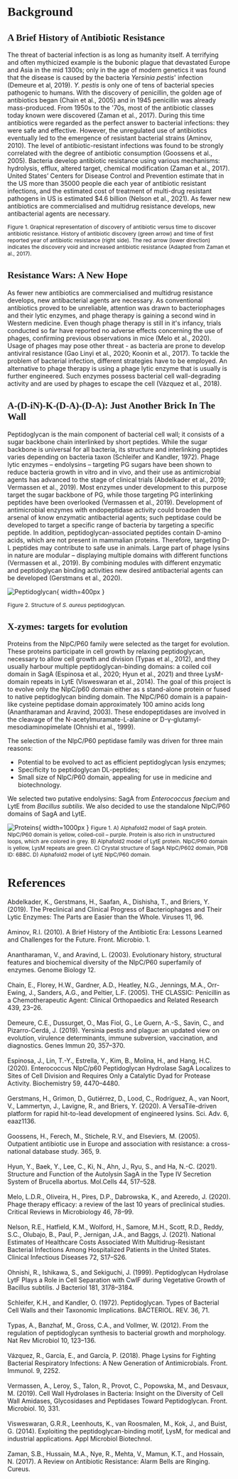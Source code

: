 # **<span style="font-family:Source Code pro">Background</span>**

## <span style="font-family:Source Code pro">A Brief History of Antibiotic Resistance</span>

The threat of bacterial infection is as long as humanity itself. A terrifying and often mythicized example is the bubonic plague that devastated Europe and Asia in the mid 1300s; only in the age of modern genetics it was found that the disease is caused by the bacteria *Yersinia pestis*' infection (Demeure et al, 2019). *Y. pestis* is only one of tens of bacterial species pathogenic to humans. With the discovery of penicillin, the golden age of antibiotics began (Chain et al., 2005) and in 1945 penicillin was already mass-produced. From 1950s to the '70s, most of the antibiotic classes today known were discovered (Zaman et al., 2017). During this time antibiotics were regarded as the perfect answer to bacterial infections: they were safe and effective.
However, the unregulated use of antibiotics eventually led to the emergence of resistant bacterial strains (Aminov, 2010). The level of antibiotic-resistant infections was found to be strongly correlated with the degree of antibiotic consumption (Goossens et al., 2005). Bacteria develop antibiotic resistance using various mechanisms: hydrolysis, efflux, altered target, chemical modification (Zaman et al., 2017). United States’ Centers for Disease Control and Prevention estimate that in the US more than 35000 people die each year of antibiotic resistant infections, and the estimated cost of treatment of multi-drug resistant pathogens in US is estimated $4.6 billion (Nelson et al., 2021). 
As fewer new antibiotics are commercialised and multidrug resistance develops, new antibacterial agents are necessary.

<span style="font-size: 12px">Figure 1. Graphical representation of discovery of antibiotic versus time to discover antibiotic resistance. History of antibiotic discovery (green arrow) and time of first reported year of antibiotic resistance (right side). The red arrow (lower direction) indicates the discovery void and increased antibiotic resistance (Adapted from Zaman et al., 2017).<span>


## <span style="font-family:Source Code pro">Resistance Wars: A New Hope</span>

As fewer new antibiotics are commercialised and multidrug resistance develops, new antibacterial agents are necessary. As conventional antibiotics proved to be unreliable, attention was drawn to bacteriophages and their lytic enzymes, and phage therapy is gaining a second wind in Western medicine. Even though phage therapy is still in it's infancy, trials conducted so far have reported no adverse effects concerning the use of phages, confirming previous observations in mice (Melo et al., 2020). Usage of phages may pose other threat - as bacteria are prone to develop antiviral resistance (Gao Linyi et al., 2020; Koonin et al., 2017). To tackle the problem of bacterial infection, different strategies have to be employed. An alternative to phage therapy is using a phage lytic enzyme that is usually is further engineered. Such enzymes possess bacterial cell wall-degrading activity and are used by phages to escape the cell (Vázquez et al., 2018).

## <span style="font-family:Source Code pro">A-(D-iN)-K-(D-A)-(D-A): Just Another Brick In The Wall</span>

Peptidoglycan is the main component of bacterial cell wall; it consists of a sugar backbone chain interlinked by short peptides. While the sugar backbone is universal for all bacteria, its structure and interlinking peptides varies depending on bacteria taxon (Schleifer and Kandler, 1972). Phage lytic enzymes – endolysins – targeting PG sugars have been shown to reduce bacteria growth in vitro and in vivo, and their use as antimicrobial agents has advanced to the stage of clinical trials (Abdelkader et al., 2019; Vermassen et al., 2019).  Most enzymes under development to this purpose target the sugar backbone of PG, while those targeting PG interlinking peptides have been overlooked (Vermassen et al., 2019). Development of antimicrobial enzymes with endopeptidase activity could broaden the arsenal of know enzymatic antibacterial agents; such peptidase could be developed to target a specific range of bacteria by targeting a specific peptide. In addition, peptidoglycan-associated peptides contain D-amino acids, which are not present in mammalian proteins. Therefore, targeting D-L peptides may contribute to safe use in animals. Large part of phage lysins in nature are modular – displaying multiple domains with different functions (Vermassen et al., 2019). By combining modules with different enzymatic and peptidoglycan binding activities new desired antibacterial agents can be developed (Gerstmans et al., 2020).

![Peptidoglycan](img/peptidoglycan.svg){ width=400px }

<span style="font-size: 12px">Figure 2. Structure of *S. aureus* peptidoglycan.<span>

## <span style="font-family:Source Code pro">X-zymes: targets for evolution</span>

Proteins from the NlpC/P60 family were selected as the target for evolution. These proteins participate in cell growth by relaxing peptidoglycan, necessary to allow cell growth and division (Typas et al., 2012), and they usually harbour multiple peptidoglycan-binding domains: a coiled coil domain in SagA (Espinosa et al., 2020; Hyun et al., 2021) and three LysM-domain repeats in LytE (Visweswaran et al., 2014).
The goal of this project is to evolve only the NlpC/p60 domain either as s stand-alone protein or fused to native peptidoglycan binding domain. The NlpC/P60 domain is a papain-like cysteine peptidase domain approximately 100 amino acids long (Anantharaman and Aravind, 2003). These endopeptidases are involved in the cleavage of the N-acetylmuramate-L-alanine or D-γ-glutamyl-mesodiaminopimelate (Ohnishi et al., 1999).

The selection of the NlpC/P60 peptidase family was driven for three main reasons:

* Potential to be evolved to act as efficient peptidoglycan lysis enzymes;
* Specificity to peptidoglycan DL-peptides;
* Small size of NlpC/P60 domain, appealing for use in medicine and biotechnology.

We selected two putative endolysins: SagA from *Enterococcus faecium* and LytE from *Bacillus subtilis*. We also decided to use the standalone NlpC/P60 domains of SagA and LytE.

![Proteins](img/proteins.png){ width=1000px }
<span style="font-size: 12px">Figure 1. A) Alphafold2 model of SagA protein. NlpC/P60 domain is yellow, coiled-coil – purple. Protein is also rich in unstructured loops, which are colored in grey. B) Alphafold2 model of LytE protein. NlpC/P60 domain is yellow, LysM repeats are green. C) Crystal structure of SagA NlpC/P602 domain, PDB ID: 6B8C. D) Alphafold2 model of LytE NlpC/P60 domain.<span>

# <span style="font-family:Source Code pro">**References**<span>
<span style="font-size: 14px">Abdelkader, K., Gerstmans, H., Saafan, A., Dishisha, T., and Briers, Y. (2019). The Preclinical and Clinical Progress of Bacteriophages and Their Lytic Enzymes: The Parts are Easier than the Whole. Viruses 11, 96.
<br/>
<br/>
Aminov, R.I. (2010). A Brief History of the Antibiotic Era: Lessons Learned and Challenges for the Future. Front. Microbio. 1.
<br/>
<br/>
Anantharaman, V., and Aravind, L. (2003). Evolutionary history, structural features and biochemical diversity of the NlpC/P60 superfamily of enzymes. Genome Biology 12.
<br/>
<br/>
Chain, E., Florey, H.W., Gardner, A.D., Heatley, N.G., Jennings, M.A., Orr-Ewing, J., Sanders, A.G., and Peltier, L.F. (2005). THE CLASSIC: Penicillin as a Chemotherapeutic Agent: Clinical Orthopaedics and Related Research 439, 23–26.
<br/>
<br/>
Demeure, C.E., Dussurget, O., Mas Fiol, G., Le Guern, A.-S., Savin, C., and Pizarro-Cerdá, J. (2019). Yersinia pestis and plague: an updated view on evolution, virulence determinants, immune subversion, vaccination, and diagnostics. Genes Immun 20, 357–370.
<br/>
<br/>
Espinosa, J., Lin, T.-Y., Estrella, Y., Kim, B., Molina, H., and Hang, H.C. (2020). Enterococcus NlpC/p60 Peptidoglycan Hydrolase SagA Localizes to Sites of Cell Division and Requires Only a Catalytic Dyad for Protease Activity. Biochemistry 59, 4470–4480.
<br/>
<br/>
Gerstmans, H., Grimon, D., Gutiérrez, D., Lood, C., Rodríguez, A., van Noort, V., Lammertyn, J., Lavigne, R., and Briers, Y. (2020). A VersaTile-driven platform for rapid hit-to-lead development of engineered lysins. Sci. Adv. 6, eaaz1136.
<br/>
<br/>
Goossens, H., Ferech, M., Stichele, R.V., and Elseviers, M. (2005). Outpatient antibiotic use in Europe and association with resistance: a cross-national database study. 365, 9.
<br/>
<br/>
Hyun, Y., Baek, Y., Lee, C., Ki, N., Ahn, J., Ryu, S., and Ha, N.-C. (2021). Structure and Function of the Autolysin SagA in the Type IV Secretion System of Brucella abortus. Mol.Cells 44, 517–528.
<br/>
<br/>
Melo, L.D.R., Oliveira, H., Pires, D.P., Dabrowska, K., and Azeredo, J. (2020). Phage therapy efficacy: a review of the last 10 years of preclinical studies. Critical Reviews in Microbiology 46, 78–99.
<br/>
<br/>
Nelson, R.E., Hatfield, K.M., Wolford, H., Samore, M.H., Scott, R.D., Reddy, S.C., Olubajo, B., Paul, P., Jernigan, J.A., and Baggs, J. (2021). National Estimates of Healthcare Costs Associated With Multidrug-Resistant Bacterial Infections Among Hospitalized Patients in the United States. Clinical Infectious Diseases 72, S17–S26.
<br/>
<br/>
Ohnishi, R., Ishikawa, S., and Sekiguchi, J. (1999). Peptidoglycan Hydrolase LytF Plays a Role in Cell Separation with CwlF during Vegetative Growth of Bacillus subtilis. J Bacteriol 181, 3178–3184.
<br/>
<br/>
Schleifer, K.H., and Kandler, O. (1972). Peptidoglycan. Types of Bacterial Cell Walls and their Taxonomic Implications. BACTERIOL. REV. 36, 71.
<br/>
<br/>
Typas, A., Banzhaf, M., Gross, C.A., and Vollmer, W. (2012). From the regulation of peptidoglycan synthesis to bacterial growth and morphology. Nat Rev Microbiol 10, 123–136.
<br/>
<br/>
Vázquez, R., García, E., and García, P. (2018). Phage Lysins for Fighting Bacterial Respiratory Infections: A New Generation of Antimicrobials. Front. Immunol. 9, 2252.
<br/>
<br/>
Vermassen, A., Leroy, S., Talon, R., Provot, C., Popowska, M., and Desvaux, M. (2019). Cell Wall Hydrolases in Bacteria: Insight on the Diversity of Cell Wall Amidases, Glycosidases and Peptidases Toward Peptidoglycan. Front. Microbiol. 10, 331.
<br/>
<br/>
Visweswaran, G.R.R., Leenhouts, K., van Roosmalen, M., Kok, J., and Buist, G. (2014). Exploiting the peptidoglycan-binding motif, LysM, for medical and industrial applications. Appl Microbiol Biotechnol.
<br/>
<br/>
Zaman, S.B., Hussain, M.A., Nye, R., Mehta, V., Mamun, K.T., and Hossain, N. (2017). A Review on Antibiotic Resistance: Alarm Bells are Ringing. Cureus.

